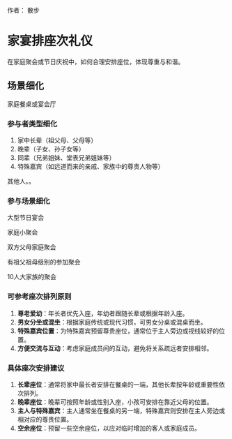 作者： 散步

# 家宴排座次礼仪

在家庭聚会或节日庆祝中，如何合理安排座位，体现尊重与和谐。

## 场景细化

家庭餐桌或宴会厅

### 参与者类型细化

1. 家中长辈（祖父母、父母等）
1. 晚辈（子女、孙子女等）
1. 同辈（兄弟姐妹、堂表兄弟姐妹等）
1. 特殊嘉宾（如远道而来的亲戚、家族中的尊贵人物等）

其他人。。

### 参与场景细化

大型节日宴会

家庭小聚会

双方父母家庭聚会

有祖父祖母级别的参加聚会

10人大家族的聚会

### 可参考座次排列原则

1. **尊老爱幼**：年长者优先入座，年幼者跟随长辈或根据年龄入座。
1. **男女分坐或混坐**：根据家庭传统或现代习惯，可男女分桌或混桌而坐。
1. **特殊嘉宾位置**：为特殊嘉宾预留尊贵座位，通常位于主人旁边或视线较好的位置。
1. **方便交流与互动**：考虑家庭成员间的互动，避免将关系疏远者安排相邻。

### 具体座次安排建议

1. **长辈座位**：通常将家中最长者安排在餐桌的一端，其他长辈按年龄或重要性依次排列。
1. **晚辈座位**：晚辈可按照年龄或性别入座，小孩可安排在靠近父母的位置。
1. **主人与特殊嘉宾**：主人通常坐在餐桌的另一端，特殊嘉宾则安排在主人旁边或相对应的尊贵位置。
1. **空余座位**：预留一些空余座位，以应对临时增加的客人或家庭成员。
